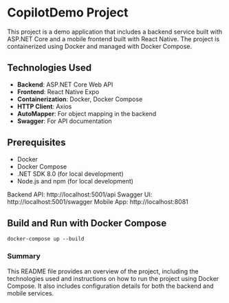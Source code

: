 # CopilotDemo Project

This project is a demo application that includes a backend service built with ASP.NET Core and a mobile frontend built with React Native. The project is containerized using Docker and managed with Docker Compose.

## Technologies Used

- **Backend**: ASP.NET Core Web API
- **Frontend**: React Native Expo
- **Containerization**: Docker, Docker Compose
- **HTTP Client**: Axios
- **AutoMapper**: For object mapping in the backend
- **Swagger**: For API documentation

## Prerequisites

- Docker
- Docker Compose
- .NET SDK 8.0 (for local development)
- Node.js and npm (for local development)

Backend API: http://localhost:5001/api
Swagger UI: http://localhost:5001/swagger
Mobile App: http://localhost:8081



## Build and Run with Docker Compose
`docker-compose up --build`


### Summary

This README file provides an overview of the project, including the technologies used and instructions on how to run the project using Docker Compose. It also includes configuration details for both the backend and mobile services.
